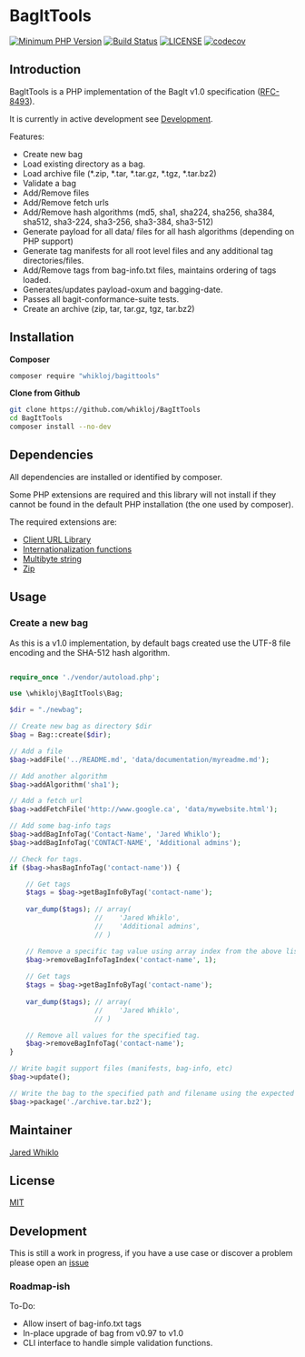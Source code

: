 # BagItTools

[![Minimum PHP Version](https://img.shields.io/badge/php-%3E%3D%205.6-8892BF.svg?style=flat-square)](https://php.net/)
[![Build Status](https://travis-ci.com/whikloj/BagItTools.svg?branch=master)](https://travis-ci.com/whikloj/BagItTools)
[![LICENSE](https://img.shields.io/badge/license-MIT-blue.svg?style=flat-square)](./LICENSE)
[![codecov](https://codecov.io/gh/whikloj/BagItTools/branch/master/graph/badge.svg)](https://codecov.io/gh/whikloj/BagItTools)

## Introduction

BagItTools is a PHP implementation of the BagIt v1.0 specification ([RFC-8493](https://tools.ietf.org/html/rfc8493)).

It is currently in active development see [Development](#development).

Features:

* Create new bag
* Load existing directory as a bag.
* Load archive file (*.zip, *.tar, *.tar.gz, *.tgz, *.tar.bz2)
* Validate a bag
* Add/Remove files
* Add/Remove fetch urls
* Add/Remove hash algorithms (md5, sha1, sha224, sha256, sha384, sha512, sha3-224, sha3-256, sha3-384, sha3-512)
* Generate payload for all data/ files for all hash algorithms (depending on PHP support)
* Generate tag manifests for all root level files and any additional tag directories/files.
* Add/Remove tags from bag-info.txt files, maintains ordering of tags loaded.
* Generates/updates payload-oxum and bagging-date.
* Passes all bagit-conformance-suite tests.
* Create an archive (zip, tar, tar.gz, tgz, tar.bz2)

## Installation

**Composer**

```bash
composer require "whikloj/bagittools"
```

**Clone from Github**

```bash
git clone https://github.com/whikloj/BagItTools
cd BagItTools
composer install --no-dev
```

## Dependencies

All dependencies are installed or identified by composer. 

Some PHP extensions are required and this library will not install if they cannot be found in the default PHP installation (the one used by composer).

The required extensions are:

* [Client URL Library](https://www.php.net/manual/en/book.curl.php)
* [Internationalization functions](https://www.php.net/manual/en/book.intl.php)
* [Multibyte string](https://www.php.net/manual/en/book.mbstring.php)
* [Zip](https://www.php.net/manual/en/book.zip.php)

## Usage

### Create a new bag

As this is a v1.0 implementation, by default bags created use the UTF-8 file encoding and the SHA-512 hash algorithm.

```php

require_once './vendor/autoload.php';

use \whikloj\BagItTools\Bag;

$dir = "./newbag";

// Create new bag as directory $dir
$bag = Bag::create($dir);

// Add a file
$bag->addFile('../README.md', 'data/documentation/myreadme.md');

// Add another algorithm
$bag->addAlgorithm('sha1');

// Add a fetch url
$bag->addFetchFile('http://www.google.ca', 'data/mywebsite.html');

// Add some bag-info tags
$bag->addBagInfoTag('Contact-Name', 'Jared Whiklo');
$bag->addBagInfoTag('CONTACT-NAME', 'Additional admins');

// Check for tags.
if ($bag->hasBagInfoTag('contact-name')) {

    // Get tags
    $tags = $bag->getBagInfoByTag('contact-name');
    
    var_dump($tags); // array(
                     //    'Jared Whiklo',
                     //    'Additional admins',
                     // )

    // Remove a specific tag value using array index from the above listing.
    $bag->removeBagInfoTagIndex('contact-name', 1); 
    
    // Get tags
    $tags = $bag->getBagInfoByTag('contact-name');
    
    var_dump($tags); // array(
                     //    'Jared Whiklo',
                     // )

    // Remove all values for the specified tag.
    $bag->removeBagInfoTag('contact-name');
}

// Write bagit support files (manifests, bag-info, etc)
$bag->update();

// Write the bag to the specified path and filename using the expected archiving method.
$bag->package('./archive.tar.bz2');

```

## Maintainer

[Jared Whiklo](https://github.com/whikloj)

## License

[MIT](./LICENSE)

## Development

This is still a work in progress, if you have a use case or discover a problem please open an [issue](https://github.com/whikloj/BagItTools/issues)

### Roadmap-ish

To-Do:

* Allow insert of bag-info.txt tags
* In-place upgrade of bag from v0.97 to v1.0
* CLI interface to handle simple validation functions.
